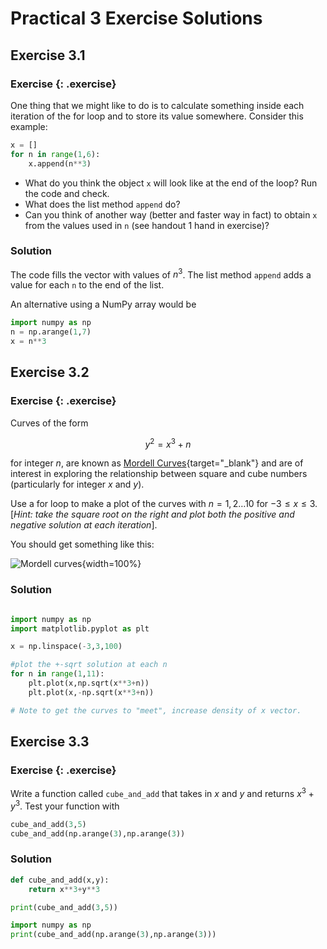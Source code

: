 # Practical 3 Exercise Solutions


## Exercise 3.1

### Exercise {: .exercise}

One thing that we might like to do is to calculate something inside each iteration of the for loop and to store its value somewhere. Consider this example:

```python
x = []     
for n in range(1,6):
    x.append(n**3)
```

* What do you think the object `x` will look like at the end of the loop? Run the code and check.
* What does the list method `append` do?
* Can you think of another way (better and faster way in fact) to obtain `x` from the values used in `n` (see handout 1 hand in exercise)?


### Solution

The code fills the vector with values of $n^3$. The list method `append` adds a value for each `n` to the end of the list.

An alternative using a NumPy array would be

```python
import numpy as np
n = np.arange(1,7)
x = n**3
```


## Exercise 3.2

### Exercise {: .exercise}

Curves of the form

$$y^2 = x^3 + n$$

for integer $n$, are known as [Mordell Curves](http://mathworld.wolfram.com/MordellCurve.html){target="_blank"} and are of interest in exploring the relationship between square and cube numbers (particularly for integer $x$ and $y$). 

Use a for loop to make a plot of the curves with $n=1,2\ldots10$ for $-3\le x\le 3$. [*Hint: take the square root on the right and plot both the positive and negative solution at each iteration*].

You should get something like this:

![Mordell curves](/static/images/week3/mordellcurves.png){width=100%}


### Solution

```python

import numpy as np
import matplotlib.pyplot as plt

x = np.linspace(-3,3,100)

#plot the +-sqrt solution at each n
for n in range(1,11):
    plt.plot(x,np.sqrt(x**3+n))
    plt.plot(x,-np.sqrt(x**3+n))

# Note to get the curves to "meet", increase density of x vector.
```


## Exercise 3.3

### Exercise {: .exercise}
Write a function called `cube_and_add` that takes in $x$ and $y$ and returns $x^3+y^3$. Test your function with

```python
cube_and_add(3,5)
cube_and_add(np.arange(3),np.arange(3))
```


### Solution

```python
def cube_and_add(x,y):
    return x**3+y**3

print(cube_and_add(3,5))

import numpy as np
print(cube_and_add(np.arange(3),np.arange(3)))
```